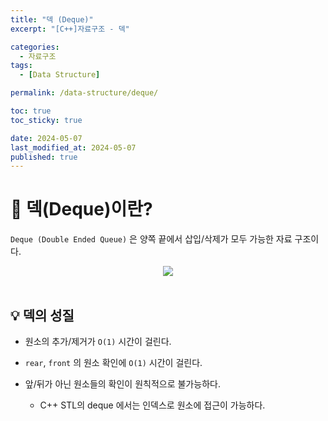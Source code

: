 ```yaml
---
title: "덱 (Deque)"
excerpt: "[C++]자료구조 - 덱"

categories:
  - 자료구조
tags:
  - [Data Structure]

permalink: /data-structure/deque/

toc: true
toc_sticky: true

date: 2024-05-07
last_modified_at: 2024-05-07
published: true
---
```


# 👑 덱(Deque)이란?

`Deque (Double Ended Queue)` 은 양쪽 끝에서 삽입/삭제가 모두 가능한 자료 구조이다. <br>

<center><img src="https://github.com/jinwoojwa/jinwoo.github.io/assets/112393728/1cd13574-f6a7-4de3-b332-8df1096555df"></center>

<br>

## 💡 덱의 성질

- 원소의 추가/제거가 `O(1)` 시간이 걸린다.

- `rear`, `front` 의 원소 확인에 `O(1)` 시간이 걸린다.

- 앞/뒤가 아닌 원소들의 확인이 원칙적으로 불가능하다.

  + C++ STL의 deque 에서는 인덱스로 원소에 접근이 가능하다.





